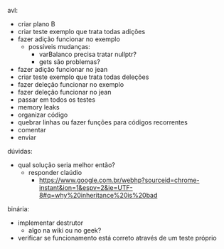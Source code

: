 avl:
- criar plano B
- criar teste exemplo que trata todas adições
- fazer adição funcionar no exemplo
    - possíveis mudanças:
        - varBalanco precisa tratar nullptr?
        - gets são problemas?
- fazer adição funcionar no jean
- criar teste exemplo que trata todas deleções
- fazer deleção funcionar no exemplo
- fazer deleção funcionar no jean
- passar em todos os testes
- memory leaks
- organizar código
- quebrar linhas ou fazer funções para códigos recorrentes
- comentar
- enviar

dúvidas:
- qual solução seria melhor então?
    - responder claúdio
        - https://www.google.com.br/webhp?sourceid=chrome-instant&ion=1&espv=2&ie=UTF-8#q=why%20inheritance%20is%20bad

binária:
- implementar destrutor
    - algo na wiki ou no geek?
- verificar se funcionamento está correto através de um teste próprio

